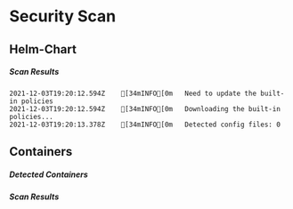 # Security Scan

## Helm-Chart

##### Scan Results

```
2021-12-03T19:20:12.594Z	[34mINFO[0m	Need to update the built-in policies
2021-12-03T19:20:12.594Z	[34mINFO[0m	Downloading the built-in policies...
2021-12-03T19:20:13.378Z	[34mINFO[0m	Detected config files: 0
```

## Containers

##### Detected Containers


##### Scan Results

